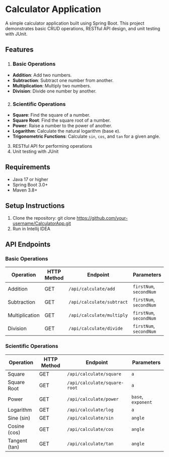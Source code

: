 # Calculator Application

A simple calculator application built using Spring Boot. This project demonstrates basic CRUD operations, RESTful API design, and unit testing with JUnit.

## Features
1. ### Basic Operations
- **Addition**: Add two numbers.
- **Subtraction**: Subtract one number from another.
- **Multiplication**: Multiply two numbers.
- **Division**: Divide one number by another.

2. ### Scientific Operations
- **Square**: Find the square of a number.
- **Square Root**: Find the square root of a number.
- **Power**: Raise a number to the power of another.
- **Logarithm**: Calculate the natural logarithm (base e).
- **Trigonometric Functions**: Calculate `sin`, `cos`, and `tan` for a given angle.

3. RESTful API for performing operations
4. Unit testing with JUnit

## Requirements
- Java 17 or higher
- Spring Boot 3.0+
- Maven 3.8+

## Setup Instructions
1. Clone the repository: git clone https://github.com/your-username/CalculatorApp.git
2. Run in Intellij IDEA

## API Endpoints
### Basic Operations
| Operation     | HTTP Method | Endpoint                    | Parameters       |
|---------------|-------------|-----------------------------|------------------|
| Addition      | GET         | `/api/calculate/add`        | `firstNum`, `secondNum`|
| Subtraction   | GET         | `/api/calculate/subtract`   | `firstNum`, `secondNum`|
| Multiplication| GET         | `/api/calculate/multiply`   | `firstNum`, `secondNum`|
| Division      | GET         | `/api/calculate/divide`     | `firstNum`, `secondNum`|

### Scientific Operations
| Operation            | HTTP Method | Endpoint                     | Parameters        |
|-----------------------|-------------|------------------------------|-------------------|
| Square               | GET         | `/api/calculate/square`      | `a`               |
| Square Root          | GET         | `/api/calculate/square-root` | `a`               |
| Power                | GET         | `/api/calculate/power`       | `base`, `exponent`|
| Logarithm            | GET         | `/api/calculate/log`         | `a`               |
| Sine (sin)           | GET         | `/api/calculate/sin`         | `angle`           |
| Cosine (cos)         | GET         | `/api/calculate/cos`         | `angle`           |
| Tangent (tan)        | GET         | `/api/calculate/tan`         | `angle`           |
